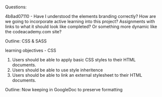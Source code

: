 Questions:

4b8ad07110 - Have I understood the elements branding correctly?
How are we going to incorporate active learning into this project? Assignments with links to what it should look like completed? Or something more dynamic like the codeacademy.com site?

Outline:
CSS & SASS

learning objectives - CSS
1. Users should be able to apply basic CSS styles to their HTML documents.
2. Users should be able to use style inheritence 
2. Users should be able to link an external stylesheet to their HTML documents.

Outline:
Now keeping in GoogleDoc to preserve formatting




